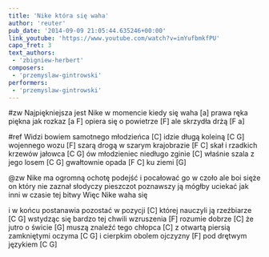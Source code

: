 ```yaml
---
title: 'Nike która się waha'
author: 'reuter'
pub_date: '2014-09-09 21:05:44.635246+00:00'
link_youtube: 'https://www.youtube.com/watch?v=imYufbmkfPU'
capo_fret: 3
text_authors:
 - 'zbigniew-herbert'
composers:
 - 'przemyslaw-gintrowski'
performers:
 - 'przemyslaw-gintrowski'
---
```


#zw
Najpiękniejsza jest Nike w momencie kiedy się waha [a]
prawa ręka piękna jak rozkaz [a F]
opiera się o powietrze [F]
ale skrzydła drżą [F a]

#ref
Widzi bowiem samotnego młodzieńca [C]
idzie długą koleiną [C G]
wojennego wozu [F]
szarą drogą w szarym krajobrazie [F C]
skał i rzadkich krzewów jałowca [C G]
ów młodzieniec niedługo zginie [C]
właśnie szala z jego losem [C G]
gwałtownie opada [F C]
ku ziemi [G]

@zw
Nike ma ogromną ochotę podejść i pocałować go w czoło
ale boi sięże on który nie zaznał słodyczy pieszczot
poznawszy ją mógłby uciekać jak inni w czasie tej bitwy
Więc Nike waha się


i w końcu postanawia pozostać w pozycji [C]
której nauczyli ją rzeźbiarze [C G]
wstydząc się bardzo tej chwili wzruszenia [F]
rozumie dobrze [C]
że jutro o świcie [G]
muszą znaleźć tego chłopca [C]
z otwartą piersią zamkniętymi oczyma [C G]
i cierpkim obolem ojczyzny [F]
pod drętwym językiem [C G]